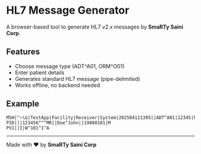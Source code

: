 
# HL7 Message Generator

A browser-based tool to generate HL7 v2.x messages by **SmaRTy Saini Corp**.

## Features

- Choose message type (ADT^A01, ORM^O01)
- Enter patient details
- Generates standard HL7 message (pipe-delimited)
- Works offline, no backend needed

## Example

```
MSH|^~\&|TestApp|Facility|Receiver|System|202504121305||ADT^A01|12345|P|2.3
PID|||123456^^^MR||Doe^John||19800101|M
PV1||I|W^101^1^A
```

---

Made with ❤️ by **SmaRTy Saini Corp**
